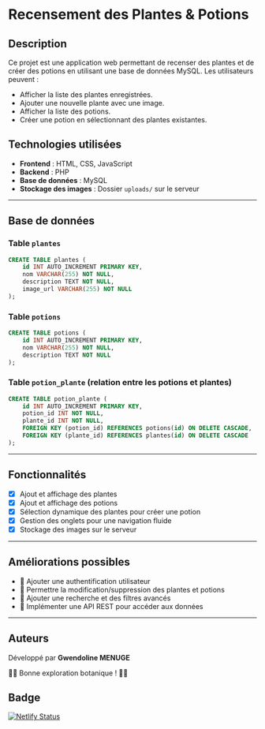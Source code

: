 # Recensement des Plantes & Potions

## Description
Ce projet est une application web permettant de recenser des plantes et de créer des potions en utilisant une base de données MySQL. Les utilisateurs peuvent :
- Afficher la liste des plantes enregistrées.
- Ajouter une nouvelle plante avec une image.
- Afficher la liste des potions.
- Créer une potion en sélectionnant des plantes existantes.

## Technologies utilisées
- **Frontend** : HTML, CSS, JavaScript
- **Backend** : PHP
- **Base de données** : MySQL
- **Stockage des images** : Dossier `uploads/` sur le serveur

---

## Base de données
### Table `plantes`
```sql
CREATE TABLE plantes (
    id INT AUTO_INCREMENT PRIMARY KEY,
    nom VARCHAR(255) NOT NULL,
    description TEXT NOT NULL,
    image_url VARCHAR(255) NOT NULL
);
```
### Table `potions`
```sql
CREATE TABLE potions (
    id INT AUTO_INCREMENT PRIMARY KEY,
    nom VARCHAR(255) NOT NULL,
    description TEXT NOT NULL
);
```
### Table `potion_plante` (relation entre les potions et plantes)
```sql
CREATE TABLE potion_plante (
    id INT AUTO_INCREMENT PRIMARY KEY,
    potion_id INT NOT NULL,
    plante_id INT NOT NULL,
    FOREIGN KEY (potion_id) REFERENCES potions(id) ON DELETE CASCADE,
    FOREIGN KEY (plante_id) REFERENCES plantes(id) ON DELETE CASCADE
);
```

---

## Fonctionnalités
- [x] Ajout et affichage des plantes
- [x] Ajout et affichage des potions
- [x] Sélection dynamique des plantes pour créer une potion
- [x] Gestion des onglets pour une navigation fluide
- [x] Stockage des images sur le serveur

---

## Améliorations possibles
- 🔹 Ajouter une authentification utilisateur
- 🔹 Permettre la modification/suppression des plantes et potions
- 🔹 Ajouter une recherche et des filtres avancés
- 🔹 Implémenter une API REST pour accéder aux données

---

## Auteurs
Développé par **Gwendoline MENUGE**

🌱🌿 Bonne exploration botanique ! 🧪✨

## Badge
[![Netlify Status](https://api.netlify.com/api/v1/badges/5f9ed56d-dce9-4cc2-9c2f-12a6e17ba603/deploy-status)](https://app.netlify.com/sites/recensementplantes/deploys)
